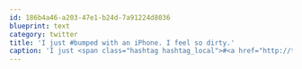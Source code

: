 ```yaml
---
id: 186b4a46-a203-47e1-b24d-7a91224d8036
blueprint: text
category: twitter
title: 'I just #bumped with an iPhone. I feel so dirty.'
caption: 'I just <span class="hashtag hashtag_local">#<a href="http://tweettemp.darylchymko.ca/?tag=bumped">bumped</a> with an iPhone. I feel so dirty.'
---
```

